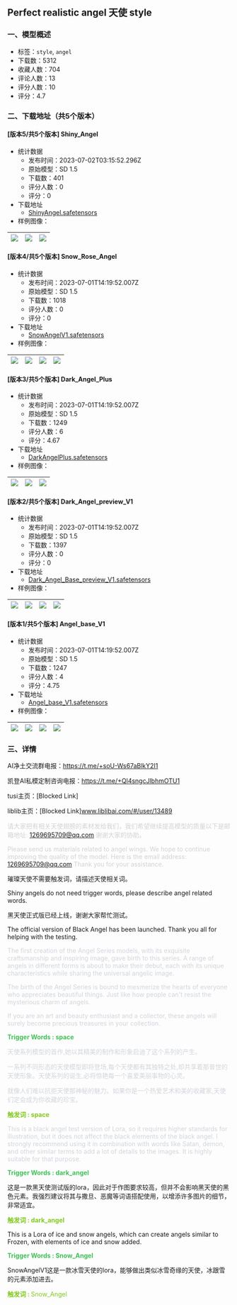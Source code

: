 ## Perfect realistic angel 天使 style
### 一、模型概述

- 标签：`style`, `angel`
- 下载数：5312
- 收藏人数：704
- 评论人数：13
- 评分人数：10
- 评分：4.7

### 二、下载地址（共5个版本）

#### [版本5/共5个版本] Shiny_Angel

- 统计数据
  - 发布时间：2023-07-02T03:15:52.296Z
  - 原始模型：SD 1.5
  - 下载数：401
  - 评分人数：0
  - 评分：0
- 下载地址
  - [ShinyAngel.safetensors](https://civitai.com/api/download/models/108027)
- 样例图像：

| <img src="https://image.civitai.com/xG1nkqKTMzGDvpLrqFT7WA/1f0b85a7-87f7-4758-a5af-e34de98226e8/width=450/1359347.jpeg" /> | <img src="https://image.civitai.com/xG1nkqKTMzGDvpLrqFT7WA/19f898ef-ca32-4a6b-aa3d-a58b843fd6d1/width=450/1359346.jpeg" /> | <img src="https://image.civitai.com/xG1nkqKTMzGDvpLrqFT7WA/57a6c75d-0be0-4457-a996-6664124ca1bf/width=450/1359345.jpeg" /> |
| ---- | ---- | ---- |

#### [版本4/共5个版本] Snow_Rose_Angel

- 统计数据
  - 发布时间：2023-07-01T14:19:52.007Z
  - 原始模型：SD 1.5
  - 下载数：1018
  - 评分人数：0
  - 评分：0
- 下载地址
  - [SnowAngelV1.safetensors](https://civitai.com/api/download/models/96576)
- 样例图像：

| <img src="https://image.civitai.com/xG1nkqKTMzGDvpLrqFT7WA/c5a7fac4-447a-472b-8ad4-45718bfbad78/width=450/1162528.jpeg" /> | <img src="https://image.civitai.com/xG1nkqKTMzGDvpLrqFT7WA/0a4c7c47-b055-4596-a758-9ce4f27f69f7/width=450/1153969.jpeg" /> | <img src="https://image.civitai.com/xG1nkqKTMzGDvpLrqFT7WA/588cf36e-b2a4-4f69-b56e-2e690f1e826f/width=450/1153841.jpeg" /> | <img src="https://image.civitai.com/xG1nkqKTMzGDvpLrqFT7WA/cded0e5c-30ed-474f-b620-819bb169d902/width=450/1153827.jpeg" /> |
| ---- | ---- | ---- | ---- |

#### [版本3/共5个版本] Dark_Angel_Plus

- 统计数据
  - 发布时间：2023-07-01T14:19:52.007Z
  - 原始模型：SD 1.5
  - 下载数：1249
  - 评分人数：6
  - 评分：4.67
- 下载地址
  - [DarkAngelPlus.safetensors](https://civitai.com/api/download/models/98534)
- 样例图像：

| <img src="https://image.civitai.com/xG1nkqKTMzGDvpLrqFT7WA/f3560119-fd8f-4b65-8272-6e99a61865eb/width=450/1190230.jpeg" /> | <img src="https://image.civitai.com/xG1nkqKTMzGDvpLrqFT7WA/3b3aab10-fcf7-495a-8733-d2209577ae68/width=450/1190229.jpeg" /> | <img src="https://image.civitai.com/xG1nkqKTMzGDvpLrqFT7WA/535f753a-ba97-4b17-8a76-b4f0f4d7b732/width=450/1190228.jpeg" /> |
| ---- | ---- | ---- |

#### [版本2/共5个版本] Dark_Angel_preview_V1

- 统计数据
  - 发布时间：2023-07-01T14:19:52.007Z
  - 原始模型：SD 1.5
  - 下载数：1397
  - 评分人数：0
  - 评分：0
- 下载地址
  - [Dark_Angel_Base_preview_V1.safetensors](https://civitai.com/api/download/models/88166)
- 样例图像：

| <img src="https://image.civitai.com/xG1nkqKTMzGDvpLrqFT7WA/483f19b0-3204-48b5-a02c-baabc53f5945/width=450/1015199.jpeg" /> | <img src="https://image.civitai.com/xG1nkqKTMzGDvpLrqFT7WA/638a0654-a30f-4a4c-b40b-69644f8a4a0b/width=450/1015198.jpeg" /> | <img src="https://image.civitai.com/xG1nkqKTMzGDvpLrqFT7WA/f0460fec-deb3-4fd3-ad42-a7788969cb31/width=450/1015197.jpeg" /> | <img src="https://image.civitai.com/xG1nkqKTMzGDvpLrqFT7WA/9d3f4901-8a6a-43ee-888c-5f8df4a29f04/width=450/1015200.jpeg" /> |
| ---- | ---- | ---- | ---- |

#### [版本1/共5个版本] Angel_base_V1

- 统计数据
  - 发布时间：2023-07-01T14:19:52.007Z
  - 原始模型：SD 1.5
  - 下载数：1247
  - 评分人数：4
  - 评分：4.75
- 下载地址
  - [Angel_base_V1.safetensors](https://civitai.com/api/download/models/87386)
- 样例图像：

| <img src="https://image.civitai.com/xG1nkqKTMzGDvpLrqFT7WA/bd8a28ee-1012-4388-97a3-8153abcae79d/width=450/1000474.jpeg" /> | <img src="https://image.civitai.com/xG1nkqKTMzGDvpLrqFT7WA/8aa4eda0-aa48-4c6f-9dae-b1df235751f3/width=450/999993.jpeg" /> | <img src="https://image.civitai.com/xG1nkqKTMzGDvpLrqFT7WA/a318254b-fec0-4967-9ae1-0bba84485e30/width=450/999989.jpeg" /> | <img src="https://image.civitai.com/xG1nkqKTMzGDvpLrqFT7WA/be15b34d-0125-4652-a753-8af3291421ca/width=450/999992.jpeg" /> |
| ---- | ---- | ---- | ---- |


### 三、详情
<p>AI净土交流群电报：<a target="_blank" rel="ugc" href="https://t.me/+soU-Ws67aBlkY2I1">https://t.me/+soU-Ws67aBlkY2I1</a></p><p>凯登AI私模定制咨询电报：<a target="_blank" rel="ugc" href="https://t.me/+Ql4sngcJlbhmOTU1">https://t.me/+Ql4sngcJlbhmOTU1</a></p><p>tusi主页：<span>[Blocked Link]</span></p><p>liblib主页：<span>[Blocked Link]</span><a target="_blank" rel="ugc" href="http://www.liblibai.com/#/user/13489">www.liblibai.com/#/user/13489</a></p><p><span style="color:rgb(209, 210, 211)">请大家把有相关天使翅膀的素材发给我们，我们希望继续提高模型的质量以下是邮箱地址: </span><a target="_blank" rel="ugc" href="mailto:1269695709@qq.com">1269695709@qq.com</a><span style="color:rgb(209, 210, 211)"> 谢谢大家的协助。</span></p><p><span style="color:rgb(209, 210, 211)">Please send us materials related to angel wings. We hope to continue improving the quality of the model. Here is the email address: </span><a target="_blank" rel="ugc" href="mailto:1269695709@qq.com">1269695709@qq.com</a><span style="color:rgb(209, 210, 211)"> Thank you for your assistance.</span></p><p></p><p>璀璨天使不需要触发词，请描述天使相关词。</p><p>Shiny angels do not need trigger words, please describe angel related words.</p><p></p><p>黑天使正式版已经上线，谢谢大家帮忙测试。</p><p>The official version of Black Angel has been launched. Thank you all for helping with the testing.</p><p></p><p><span style="color:rgb(209, 213, 219)">The first creation of the Angel Series models, with its exquisite craftsmanship and inspiring image, gave birth to this series. A range of angels in different forms is about to make their debut, each with its unique characteristics while sharing the universal angelic image.</span></p><p><span style="color:rgb(209, 213, 219)">The birth of the Angel Series is bound to mesmerize the hearts of everyone who appreciates beautiful things. Just like how people can't resist the mysterious charm of angels.</span></p><p><span style="color:rgb(209, 213, 219)">If you are an art and beauty enthusiast and a collector, these angels will surely become precious treasures in your collection.</span></p><p><strong><span style="color:rgb(64, 192, 87)">Trigger Words : space</span></strong></p><p></p><p><span style="color:rgb(209, 213, 219)">天使系列模型的首作,她以其精美的制作和形象启迪了这个系列的产生。</span></p><p><span style="color:rgb(209, 213, 219)">一系列不同形态的天使模型即将登场,每个天使都有其独特之处,却共享着那普世的天使形象。天使系列的诞生,必将惊艳每一个喜爱美丽事物的心灵。</span></p><p><span style="color:rgb(209, 213, 219)">就像人们难以抗拒天使那神秘的魅力。如果你是一个热爱艺术和美的收藏家,天使们定会成为你收藏的珍宝。</span></p><p><strong><span style="color:rgb(130, 201, 30)">触发词 : space</span></strong></p><p></p><p><span style="color:rgb(209, 213, 219)">This is a black angel test version of Lora, so it requires higher standards for illustration, but it does not affect the black elements of the black angel. I strongly recommend using it in combination with words like Satan, demon, and other similar terms to add a lot of details to the images. It is highly suitable for that purpose.</span></p><p><strong><span style="color:rgb(64, 192, 87)">Trigger Words : dark_angel</span></strong></p><p></p><p>这是一款黑天使测试版的lora，因此对于作图要求较高，但并不会影响黑天使的黑色元素。我强烈建议将其与撒旦、恶魔等词语搭配使用，以增添许多图片的细节，非常适宜。</p><p><strong><span style="color:rgb(130, 201, 30)">触发词 : dark_angel</span></strong></p><p></p><p>This is a Lora of ice and snow angels, which can create angels similar to Frozen, with elements of ice and snow added.</p><p><strong><span style="color:rgb(64, 192, 87)">Trigger Words : Snow_Angel</span></strong></p><p></p><p>SnowAngelV1这是一款冰雪天使的lora，能够做出类似冰雪奇缘的天使，冰跟雪的元素添加进去。</p><p><strong><span style="color:rgb(130, 201, 30)">触发词 : </span></strong><span style="color:rgb(130, 201, 30)">Snow_Angel</span></p>